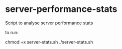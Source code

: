# server-performance-stats

Script to analyse server performance stats

to run:

chmod +x server-stats.sh
./server-stats.sh
